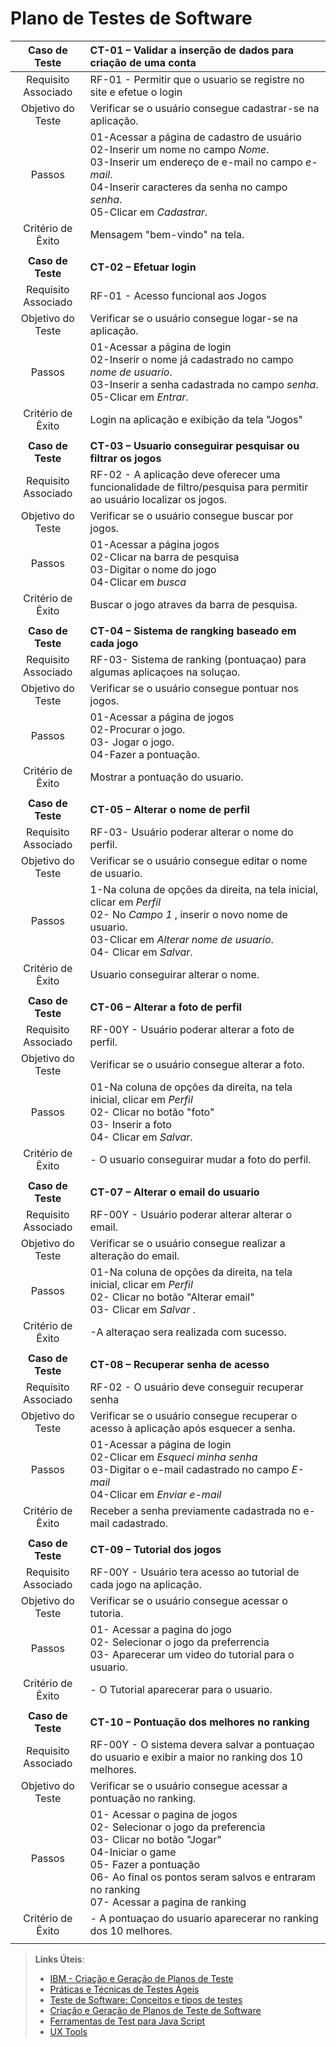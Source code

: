 # Plano de Testes de Software


 
| **Caso de Teste** 	| **CT-01 – Validar a inserção de dados para criação de uma conta** 	|
|:---:	|:---	|
|	Requisito Associado 	| RF-01 -  Permitir que o usuario se registre no site e efetue o login |
| Objetivo do Teste 	| Verificar se o usuário consegue cadastrar-se na aplicação. |
| Passos 	| 01-Acessar a página de cadastro de usuário <br> 02-Inserir um nome no campo _Nome_. <br> 03-Inserir um endereço de e-mail no campo _e-mail_. <br> 04-Inserir caracteres da senha no campo _senha_.<br> 05-Clicar em _Cadastrar_. |
|Critério de Êxito | Mensagem "bem-vindo" na tela. |
|  	|  	|
| **Caso de Teste**	| **CT-02 – Efetuar login**	|
|	Requisito Associado 	| RF-01 - Acesso funcional aos Jogos |
| Objetivo do Teste 	| Verificar se o usuário consegue logar-se na aplicação. |
| Passos 	| 01-Acessar a página de login  <br> 02-Inserir o nome já cadastrado no campo _nome de usuario_. <br> 03-Inserir a senha cadastrada no campo _senha_.<br> 05-Clicar em _Entrar_. |
|Critério de Êxito | Login na aplicação e exibição da tela "Jogos" |
|  	|  	|
| **Caso de Teste**	| **CT-03 – Usuario conseguirar pesquisar ou filtrar os jogos**	|
|Requisito Associado | RF-02	- A aplicação deve oferecer uma funcionalidade de filtro/pesquisa para permitir ao usuário localizar os jogos.|
| Objetivo do Teste 	| Verificar se o usuário consegue buscar por jogos. |
| Passos 	|  01-Acessar a página jogos <br> 02-Clicar na barra de pesquisa <br> 03-Digitar o nome do jogo <br> 04-Clicar em _busca_ |
|Critério de Êxito | Buscar o jogo atraves da barra de pesquisa. |
|  	|  	|
| **Caso de Teste**	| **CT-04 – Sistema de rangking baseado em cada jogo**	|
|Requisito Associado | RF-03- Sistema de ranking (pontuaçao) para algumas aplicaçoes na soluçao. |
| Objetivo do Teste 	| Verificar se o usuário consegue pontuar nos jogos. |
| Passos 	| 01-Acessar a página de jogos  <br> 02-Procurar o jogo. <br> 03- Jogar o jogo.<br> 04-Fazer a pontuação.
|Critério de Êxito | Mostrar a pontuação do usuario. |
|  	|  	|
| **Caso de Teste**	| **CT-05 – Alterar o nome de perfil**	|
|Requisito Associado | RF-03- Usuário poderar alterar o nome do perfil. |
| Objetivo do Teste 	| Verificar se o usuário consegue editar o nome de usuario. |
| Passos 	| 1-Na coluna de opções da direita, na tela inicial, clicar em _Perfil_ <br> 02- No _Campo 1_ , inserir o novo nome de usuario. <br> 03-Clicar em _Alterar nome de usuario_.  <br> 04- Clicar em _Salvar_. |
|Critério de Êxito | Usuario conseguirar alterar o nome. |
|  	|  	|
| **Caso de Teste**	| **CT-06 – Alterar a foto de perfil**	|
|Requisito Associado | RF-00Y	- Usuário poderar alterar a foto de perfil. |
| Objetivo do Teste 	| Verificar se o usuário consegue alterar a foto. |
| Passos 	 |01-Na coluna de opções da direita, na tela inicial, clicar em _Perfil_ <br> 02- Clicar no botão "foto" <br> 03- Inserir a foto <br> 04- Clicar em _Salvar_. |
|Critério de Êxito | - O usuario conseguirar mudar a foto do perfil. |
|  	|  	|
| **Caso de Teste**	| **CT-07 – Alterar o email do usuario**	|
|Requisito Associado | RF-00Y	- Usuário poderar alterar alterar o email. |
| Objetivo do Teste 	| Verificar se o usuário consegue realizar a alteração do email. |
| Passos 	| 01-Na coluna de opções da direita, na tela inicial, clicar em _Perfil_ <br> 02- Clicar no botão "Alterar email" <br> 03- Clicar em _Salvar_ .|
|Critério de Êxito | -A alteraçao sera realizada com sucesso. |
|  	|  	|
| **Caso de Teste**	| **CT-08 – Recuperar senha de acesso**	|
|Requisito Associado | RF-02	- O usuário deve conseguir recuperar senha |
| Objetivo do Teste 	| Verificar se o usuário consegue recuperar o acesso à aplicação após esquecer a senha. |
| Passos 	| 01-Acessar a página de login  <br> 02-Clicar em _Esqueci minha senha_ <br> 03-Digitar o e-mail cadastrado no campo _E-mail_ <br> 04-Clicar em _Enviar e-mail_ |
|Critério de Êxito | Receber a senha previamente cadastrada no e-mail cadastrado. |
|  	|  	|
| **Caso de Teste**	| **CT-09 – Tutorial dos jogos**	|
|Requisito Associado | RF-00Y	- Usuário tera acesso ao tutorial de cada jogo na aplicação. |
| Objetivo do Teste 	|  Verificar se o usuário consegue acessar o tutoria. |
| Passos 	| 01- Acessar a pagina do jogo <br> 02- Selecionar o jogo da preferrencia  <br> 03- Aparecerar um  video do tutorial para o usuario.  |
|Critério de Êxito | - O Tutorial aparecerar para o usuario. |
|  	|  	|
| **Caso de Teste**	| **CT-10 – Pontuação dos melhores no ranking**	|
|Requisito Associado | RF-00Y	- O sistema devera salvar a pontuaçao do usuario e exibir a maior no ranking dos 10 melhores. |
| Objetivo do Teste 	| Verificar se o usuário consegue acessar a pontuação no ranking. |
| Passos 	| 01- Acessar o pagina de jogos <br> 02- Selecionar o jogo da preferencia <br> 03- Clicar no botão "Jogar" <br> 04-Iniciar o game <br> 05- Fazer a pontuação <br> 06- Ao final os pontos seram salvos e entraram no ranking <br> 07- Acessar a pagina de ranking  |
|Critério de Êxito | - A pontuaçao do usuario aparecerar no ranking dos 10 melhores. |
|  	|  	|

 
> **Links Úteis**:
> - [IBM - Criação e Geração de Planos de Teste](https://www.ibm.com/developerworks/br/local/rational/criacao_geracao_planos_testes_software/index.html)
> - [Práticas e Técnicas de Testes Ágeis](http://assiste.serpro.gov.br/serproagil/Apresenta/slides.pdf)
> -  [Teste de Software: Conceitos e tipos de testes](https://blog.onedaytesting.com.br/teste-de-software/)
> - [Criação e Geração de Planos de Teste de Software](https://www.ibm.com/developerworks/br/local/rational/criacao_geracao_planos_testes_software/index.html)
> - [Ferramentas de Test para Java Script](https://geekflare.com/javascript-unit-testing/)
> - [UX Tools](https://uxdesign.cc/ux-user-research-and-user-testing-tools-2d339d379dc7)
